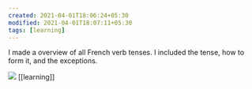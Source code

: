 ```yaml
---
created: 2021-04-01T18:06:24+05:30
modified: 2021-04-01T18:07:11+05:30
tags: [learning]
---
```


 I made a overview of all French verb tenses. I included the tense, how to form it, and the exceptions. 
 
 ![](https://i.redd.it/mbxnqw2mkyk51.png)
[[learning]]